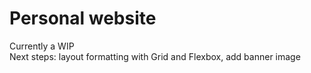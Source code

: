 # Personal website
Currently a WIP  
Next steps: layout formatting with Grid and Flexbox, add banner image
